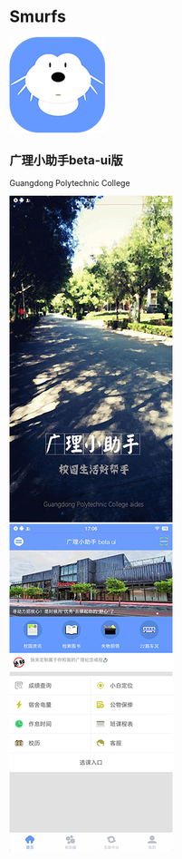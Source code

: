 # Smurfs
![Image text](https://raw.githubusercontent.com/Deepblue1996/Smurfs/master/img/ic_launcher.png)
## 广理小助手beta-ui版
Guangdong Polytechnic College

![Image text](https://raw.githubusercontent.com/Deepblue1996/Smurfs/master/img/20180203171208.jpg)![Image text](https://raw.githubusercontent.com/Deepblue1996/Smurfs/master/img/20180203171204.jpg)
